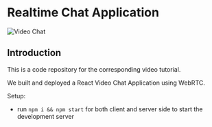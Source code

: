 # Realtime Chat Application

![Video Chat](https://i.ibb.co/7WZRLD1/122.jpg)

## Introduction
This is a code repository for the corresponding video tutorial. 

We built and deployed a React Video Chat Application using WebRTC.

Setup:
- run ```npm i && npm start``` for both client and server side to start the development server
